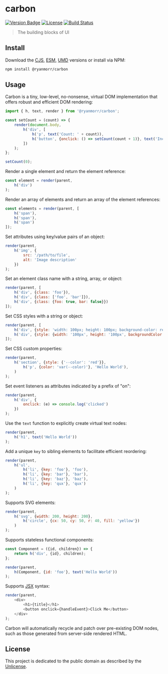 # carbon

[![Version Badge][version-image]][project-url]
[![License][license-image]][license-url]
[![Build Status][build-image]][build-url]

> The building blocks of UI

## Install

Download the [CJS](https://github.com/ryanmorr/carbon/raw/master/dist/cjs/carbon.js), [ESM](https://github.com/ryanmorr/carbon/raw/master/dist/esm/carbon.js), [UMD](https://github.com/ryanmorr/carbon/raw/master/dist/umd/carbon.js) versions or install via NPM:

```sh
npm install @ryanmorr/carbon
```

## Usage

Carbon is a tiny, low-level, no-nonsense, virtual DOM implementation that offers robust and efficient DOM rendering:

```javascript
import { h, text, render } from '@ryanmorr/carbon';

const setCount = (count) => {
    render(document.body,
        h('div', [
            h('p', text('Count: ' + count)),
            h('button', {onclick: () => setCount(count + 1)}, text('Increment')),
        ])
    );
};

setCount(0);
```

Render a single element and return the element reference:

```javascript
const element = render(parent, 
    h('div')
);
```

Render an array of elements and return an array of the element references:

```javascript
const elements = render(parent, [
    h('span'),
    h('span'),
    h('span')
]);
```

Set attributes using key/value pairs of an object:

```javascript
render(parent,
    h('img', {
        src: '/path/to/file',
        alt: 'Image description'
    })
);
```

Set an element class name with a string, array, or object:

```javascript
render(parent, [
    h('div', {class: 'foo'}),
    h('div', {class: ['foo', 'bar']}),
    h('div', {class: {foo: true, bar: false}})
]);
```

Set CSS styles with a string or object:

```javascript
render(parent, [
    h('div', {style: 'width: 100px; height: 100px; background-color: red'}),
    h('div', {style: {width: '100px', height: '100px', backgroundColor: 'red'}})
]);
```

Set CSS custom properties:

```javascript
render(parent,
    h('section', {style: {'--color': 'red'}},
        h('p', {color: 'var(--color)'}, 'Hello World'),
    )
);
```

Set event listeners as attributes indicated by a prefix of "on":

```javascript
render(parent,
    h('div', {
        onclick: (e) => console.log('clicked')
    })
);
```

Use the `text` function to explicitly create virtual text nodes:

```javascript
render(parent,
    h('h1', text('Hello World'))
);
```

Add a unique `key` to sibling elements to facilitate efficient reordering:

```javascript
render(parent,
    h('ul', 
        h('li', {key: 'foo'}, 'foo'),
        h('li', {key: 'bar'}, 'bar'),
        h('li', {key: 'baz'}, 'baz'),
        h('li', {key: 'qux'}, 'qux')
    )
);
```

Supports SVG elements:

```javascript
render(parent,
    h('svg', {width: 200, height: 200}, 
        h('circle', {cx: 50, cy: 50, r: 40, fill: 'yellow'})
    )
);
```

Supports stateless functional components:

```javascript
const Component = ({id, children}) => {
    return h('div', {id}, children);
};

render(parent, 
    h(Component, {id: 'foo'}, text('Hello World'))
);
```

Supports [JSX](https://react.dev/learn/writing-markup-with-jsx) syntax:

```javascript
render(parent,
    <div>
        <h1>{title}</h1>
        <button onclick={handleEvent}>Click Me</button>
    </div>
);
```

Carbon will automatically recycle and patch over pre-existing DOM nodes, such as those generated from server-side rendered HTML.

## License

This project is dedicated to the public domain as described by the [Unlicense](http://unlicense.org/).

[project-url]: https://github.com/ryanmorr/carbon
[version-image]: https://img.shields.io/github/package-json/v/ryanmorr/carbon?color=blue&style=flat-square
[build-url]: https://github.com/ryanmorr/carbon/actions
[build-image]: https://img.shields.io/github/actions/workflow/status/ryanmorr/carbon/node.js.yml?style=flat-square
[license-image]: https://img.shields.io/github/license/ryanmorr/carbon?color=blue&style=flat-square
[license-url]: UNLICENSE
